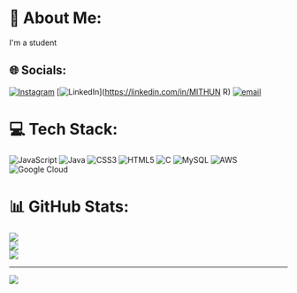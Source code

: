 # 💫 About Me:
I'm a student<br>


## 🌐 Socials:
[![Instagram](https://img.shields.io/badge/Instagram-%23E4405F.svg?logo=Instagram&logoColor=white)](https://instagram.com/mithun_ramsali) [![LinkedIn](https://img.shields.io/badge/LinkedIn-%230077B5.svg?logo=linkedin&logoColor=white)](https://linkedin.com/in/MITHUN R) [![email](https://img.shields.io/badge/Email-D14836?logo=gmail&logoColor=white)](mailto:mithunramsali@gmail.com) 

# 💻 Tech Stack:
![JavaScript](https://img.shields.io/badge/javascript-%23323330.svg?style=flat&logo=javascript&logoColor=%23F7DF1E) ![Java](https://img.shields.io/badge/java-%23ED8B00.svg?style=flat&logo=openjdk&logoColor=white) ![CSS3](https://img.shields.io/badge/css3-%231572B6.svg?style=flat&logo=css3&logoColor=white) ![HTML5](https://img.shields.io/badge/html5-%23E34F26.svg?style=flat&logo=html5&logoColor=white) ![C](https://img.shields.io/badge/c-%2300599C.svg?style=flat&logo=c&logoColor=white) ![MySQL](https://img.shields.io/badge/mysql-4479A1.svg?style=flat&logo=mysql&logoColor=white) ![AWS](https://img.shields.io/badge/AWS-%23FF9900.svg?style=flat&logo=amazon-aws&logoColor=white) ![Google Cloud](https://img.shields.io/badge/GoogleCloud-%234285F4.svg?style=flat&logo=google-cloud&logoColor=white)
# 📊 GitHub Stats:
![](https://github-readme-stats.vercel.app/api?username=mithunramsali&theme=shadow_blue&hide_border=false&include_all_commits=true&count_private=true)<br/>
![](https://nirzak-streak-stats.vercel.app/?user=mithunramsali&theme=shadow_blue&hide_border=false)<br/>
![](https://github-readme-stats.vercel.app/api/top-langs/?username=mithunramsali&theme=shadow_blue&hide_border=false&include_all_commits=true&count_private=true&layout=compact)

---
[![](https://visitcount.itsvg.in/api?id=mithunramsali&icon=0&color=0)](https://visitcount.itsvg.in)

